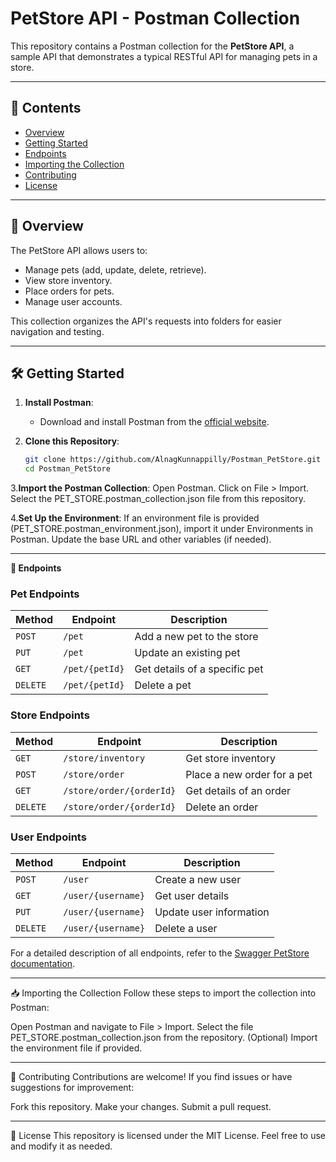 # PetStore API - Postman Collection

This repository contains a Postman collection for the **PetStore API**, a sample API that demonstrates a typical RESTful API for managing pets in a store.

---

## 📝 **Contents**

- [Overview](#overview)
- [Getting Started](#getting-started)
- [Endpoints](#endpoints)
- [Importing the Collection](#importing-the-collection)
- [Contributing](#contributing)
- [License](#license)

---

## 🚀 **Overview**

The PetStore API allows users to:

- Manage pets (add, update, delete, retrieve).
- View store inventory.
- Place orders for pets.
- Manage user accounts.

This collection organizes the API's requests into folders for easier navigation and testing.

---

## 🛠️ **Getting Started**

1. **Install Postman**:
   - Download and install Postman from the [official website](https://www.postman.com/).

2. **Clone this Repository**:
   ```bash
   git clone https://github.com/AlnagKunnappilly/Postman_PetStore.git
   cd Postman_PetStore

3.**Import the Postman Collection**:
    Open Postman.
    Click on File > Import.
    Select the PET_STORE.postman_collection.json file from this repository.
  
4.**Set Up the Environment**:
  If an environment file is provided (PET_STORE.postman_environment.json), import it under Environments in Postman.
  Update the base URL and other variables (if needed).

---

**🔗 Endpoints**

### **Pet Endpoints**
| Method   | Endpoint        | Description                   |
|----------|-----------------|-------------------------------|
| `POST`   | `/pet`          | Add a new pet to the store    |
| `PUT`    | `/pet`          | Update an existing pet        |
| `GET`    | `/pet/{petId}`  | Get details of a specific pet |
| `DELETE` | `/pet/{petId}`  | Delete a pet                  |

### **Store Endpoints**
| Method   | Endpoint               | Description                   |
|----------|------------------------|-------------------------------|
| `GET`    | `/store/inventory`     | Get store inventory           |
| `POST`   | `/store/order`         | Place a new order for a pet   |
| `GET`    | `/store/order/{orderId}` | Get details of an order       |
| `DELETE` | `/store/order/{orderId}` | Delete an order               |

### **User Endpoints**
| Method   | Endpoint            | Description                   |
|----------|---------------------|-------------------------------|
| `POST`   | `/user`             | Create a new user             |
| `GET`    | `/user/{username}`  | Get user details              |
| `PUT`    | `/user/{username}`  | Update user information       |
| `DELETE` | `/user/{username}`  | Delete a user                 |

For a detailed description of all endpoints, refer to the [Swagger PetStore documentation](https://petstore.swagger.io/).

---
📥 Importing the Collection
Follow these steps to import the collection into Postman:

Open Postman and navigate to File > Import.
Select the file PET_STORE.postman_collection.json from the repository.
(Optional) Import the environment file if provided.

---
🤝 Contributing
Contributions are welcome! If you find issues or have suggestions for improvement:

Fork this repository.
Make your changes.
Submit a pull request.

---
📄 License
This repository is licensed under the MIT License. Feel free to use and modify it as needed.

